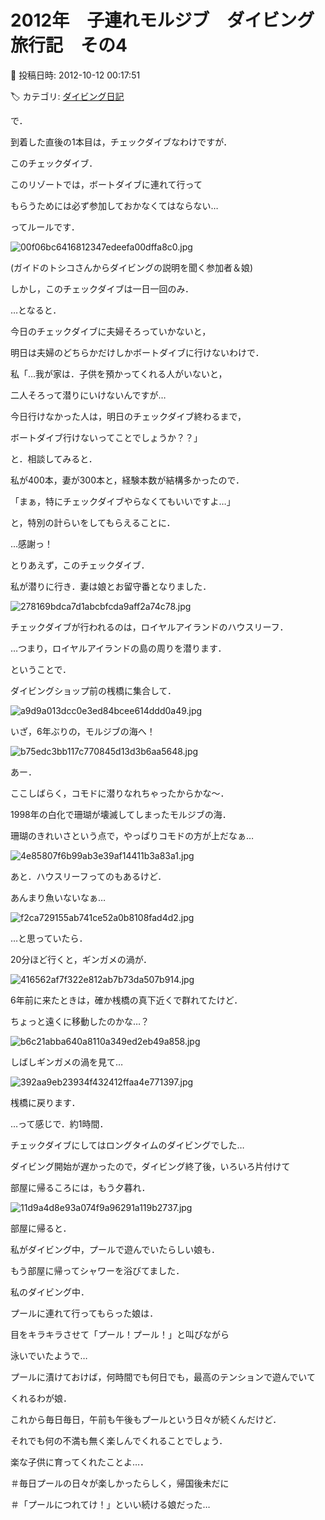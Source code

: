 # 2012年　子連れモルジブ　ダイビング旅行記　その4

📅 投稿日時: 2012-10-12 00:17:51

🏷️ カテゴリ: [ダイビング日記](ce3a7a8d424d112fce83ee85c81a0e344.md)

で．


到着した直後の1本目は，チェックダイブなわけですが．





このチェックダイブ．


このリゾートでは，ボートダイブに連れて行って


もらうためには必ず参加しておかなくてはならない…


ってルールです．




![00f06bc6416812347edeefa00dffa8c0.jpg](images/00f06bc6416812347edeefa00dffa8c0.jpg)




(ガイドのトシコさんからダイビングの説明を聞く参加者＆娘)





しかし，このチェックダイブは一日一回のみ．


…となると．


今日のチェックダイブに夫婦そろっていかないと，


明日は夫婦のどちらかだけしかボートダイブに行けないわけで．





私「…我が家は．子供を預かってくれる人がいないと，


二人そろって潜りにいけないんですが…


今日行けなかった人は，明日のチェックダイブ終わるまで，


ボートダイブ行けないってことでしょうか？？」





と．相談してみると．


私が400本，妻が300本と，経験本数が結構多かったので．


「まぁ，特にチェックダイブやらなくてもいいですよ…」


と，特別の計らいをしてもらえることに．


…感謝っ！





とりあえず，このチェックダイブ．


私が潜りに行き．妻は娘とお留守番となりました．




![278169bdca7d1abcbfcda9aff2a74c78.jpg](images/278169bdca7d1abcbfcda9aff2a74c78.jpg)







チェックダイブが行われるのは，ロイヤルアイランドのハウスリーフ．


…つまり，ロイヤルアイランドの島の周りを潜ります．





ということで．


ダイビングショップ前の桟橋に集合して．




![a9d9a013dcc0e3ed84bcee614ddd0a49.jpg](images/a9d9a013dcc0e3ed84bcee614ddd0a49.jpg)




いざ，6年ぶりの，モルジブの海へ！




![b75edc3bb117c770845d13d3b6aa5648.jpg](images/b75edc3bb117c770845d13d3b6aa5648.jpg)







あー．


ここしばらく，コモドに潜りなれちゃったからかな～．





1998年の白化で珊瑚が壊滅してしまったモルジブの海．


珊瑚のきれいさという点で，やっぱりコモドの方が上だなぁ…




![4e85807f6b99ab3e39af14411b3a83a1.jpg](images/4e85807f6b99ab3e39af14411b3a83a1.jpg)




あと．ハウスリーフってのもあるけど．


あんまり魚いないなぁ…




![f2ca729155ab741ce52a0b8108fad4d2.jpg](images/f2ca729155ab741ce52a0b8108fad4d2.jpg)




…と思っていたら．


20分ほど行くと，ギンガメの渦が．




![416562af7f322e812ab7b73da507b914.jpg](images/416562af7f322e812ab7b73da507b914.jpg)




6年前に来たときは，確か桟橋の真下近くで群れてたけど．


ちょっと遠くに移動したのかな…？




![b6c21abba640a8110a349ed2eb49a858.jpg](images/b6c21abba640a8110a349ed2eb49a858.jpg)




しばしギンガメの渦を見て…




![392aa9eb23934f432412ffaa4e771397.jpg](images/392aa9eb23934f432412ffaa4e771397.jpg)




桟橋に戻ります．


…って感じで．約1時間．


チェックダイブにしてはロングタイムのダイビングでした…





ダイビング開始が遅かったので，ダイビング終了後，いろいろ片付けて


部屋に帰るころには，もう夕暮れ．




![11d9a4d8e93a074f9a96291a119b2737.jpg](images/11d9a4d8e93a074f9a96291a119b2737.jpg)




部屋に帰ると．


私がダイビング中，プールで遊んでいたらしい娘も．


もう部屋に帰ってシャワーを浴びてました．





私のダイビング中．


プールに連れて行ってもらった娘は．


目をキラキラさせて「プール！プール！」と叫びながら


泳いでいたようで…





プールに漬けておけば，何時間でも何日でも，最高のテンションで遊んでいて


くれるわが娘．


これから毎日毎日，午前も午後もプールという日々が続くんだけど．


それでも何の不満も無く楽しんでくれることでしょう．


楽な子供に育ってくれたことよ…．





＃毎日プールの日々が楽しかったらしく，帰国後未だに


＃「プールにつれてけ！」といい続ける娘だった…
